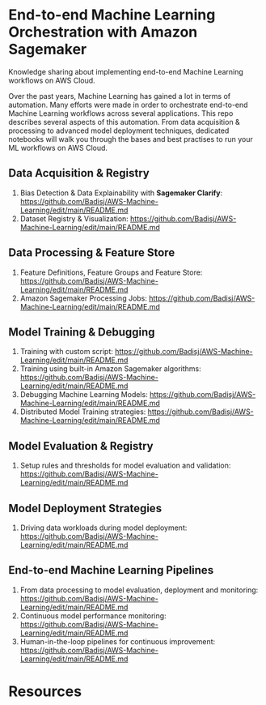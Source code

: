 # End-to-end Machine Learning Orchestration with Amazon Sagemaker
Knowledge sharing about implementing end-to-end Machine Learning workflows on AWS Cloud.

Over the past years, Machine Learning has gained a lot in terms of automation. Many efforts were made in order to orchestrate end-to-end Machine Learning workflows across several applications. This repo describes several aspects of this automation. From data acquisition & processing to advanced model deployment techniques, dedicated notebooks will walk you through the bases and best practises to run your ML workflows on AWS Cloud.

## Data Acquisition & Registry
1. Bias Detection & Data Explainability with **Sagemaker Clarify**: https://github.com/Badisj/AWS-Machine-Learning/edit/main/README.md
2. Dataset Registry & Visualization: https://github.com/Badisj/AWS-Machine-Learning/edit/main/README.md

## Data Processing & Feature Store
1. Feature Definitions, Feature Groups and Feature Store: https://github.com/Badisj/AWS-Machine-Learning/edit/main/README.md
2. Amazon Sagemaker Processing Jobs: https://github.com/Badisj/AWS-Machine-Learning/edit/main/README.md

## Model Training & Debugging
1. Training with custom script: https://github.com/Badisj/AWS-Machine-Learning/edit/main/README.md
2. Training using built-in Amazon Sagemaker algorithms: https://github.com/Badisj/AWS-Machine-Learning/edit/main/README.md
3. Debugging Machine Learning Models: https://github.com/Badisj/AWS-Machine-Learning/edit/main/README.md
4. Distributed Model Training strategies: https://github.com/Badisj/AWS-Machine-Learning/edit/main/README.md

## Model Evaluation & Registry
1. Setup rules and thresholds for model evaluation and validation: https://github.com/Badisj/AWS-Machine-Learning/edit/main/README.md

## Model Deployment Strategies
1. Driving data workloads during model deployment: https://github.com/Badisj/AWS-Machine-Learning/edit/main/README.md

## End-to-end Machine Learning Pipelines
1. From data processing to model evaluation, deployment and monitoring: https://github.com/Badisj/AWS-Machine-Learning/edit/main/README.md
2. Continuous model performance monitoring: https://github.com/Badisj/AWS-Machine-Learning/edit/main/README.md
3. Human-in-the-loop pipelines for continuous improvement: https://github.com/Badisj/AWS-Machine-Learning/edit/main/README.md

# Resources
